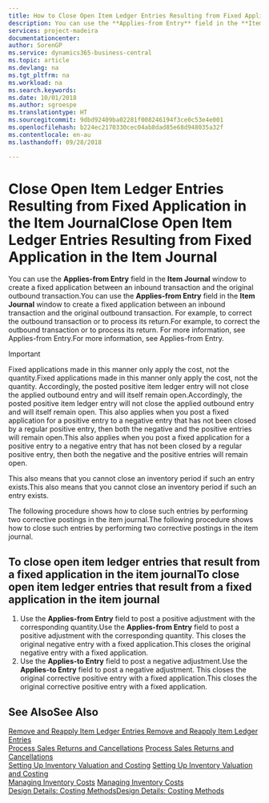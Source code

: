 ```yaml
---
title: How to Close Open Item Ledger Entries Resulting from Fixed Application in the Item Journal | Microsoft Docs
description: You can use the **Applies-from Entry** field in the **Item Journal** window to create a fixed application between an inbound transaction and the original outbound transaction. For example, to correct the outbound transaction or to process its return.
services: project-madeira
documentationcenter: 
author: SorenGP
ms.service: dynamics365-business-central
ms.topic: article
ms.devlang: na
ms.tgt_pltfrm: na
ms.workload: na
ms.search.keywords: 
ms.date: 10/01/2018
ms.author: sgroespe
ms.translationtype: HT
ms.sourcegitcommit: 9dbd92409ba02281f008246194f3ce0c53e4e001
ms.openlocfilehash: b224ec2170330cec04ab8dad85e68d948035a32f
ms.contentlocale: en-au
ms.lasthandoff: 09/28/2018

---
```

# <a name="close-open-item-ledger-entries-resulting-from-fixed-application-in-the-item-journal"></a><span data-ttu-id="7b720-104">Close Open Item Ledger Entries Resulting from Fixed Application in the Item Journal</span><span class="sxs-lookup"><span data-stu-id="7b720-104">Close Open Item Ledger Entries Resulting from Fixed Application in the Item Journal</span></span>
<span data-ttu-id="7b720-105">You can use the **Applies-from Entry** field in the **Item Journal** window to create a fixed application between an inbound transaction and the original outbound transaction.</span><span class="sxs-lookup"><span data-stu-id="7b720-105">You can use the **Applies-from Entry** field in the **Item Journal** window to create a fixed application between an inbound transaction and the original outbound transaction.</span></span> <span data-ttu-id="7b720-106">For example, to correct the outbound transaction or to process its return.</span><span class="sxs-lookup"><span data-stu-id="7b720-106">For example, to correct the outbound transaction or to process its return.</span></span> <span data-ttu-id="7b720-107">For more information, see Applies-from Entry.</span><span class="sxs-lookup"><span data-stu-id="7b720-107">For more information, see Applies-from Entry.</span></span>  

> [!IMPORTANT]  
>  <span data-ttu-id="7b720-108">Fixed applications made in this manner only apply the cost, not the quantity.</span><span class="sxs-lookup"><span data-stu-id="7b720-108">Fixed applications made in this manner only apply the cost, not the quantity.</span></span> <span data-ttu-id="7b720-109">Accordingly, the posted positive item ledger entry will not close the applied outbound entry and will itself remain open.</span><span class="sxs-lookup"><span data-stu-id="7b720-109">Accordingly, the posted positive item ledger entry will not close the applied outbound entry and will itself remain open.</span></span> <span data-ttu-id="7b720-110">This also applies when you post a fixed application for a positive entry to a negative entry that has not been closed by a regular positive entry, then both the negative and the positive entries will remain open.</span><span class="sxs-lookup"><span data-stu-id="7b720-110">This also applies when you post a fixed application for a positive entry to a negative entry that has not been closed by a regular positive entry, then both the negative and the positive entries will remain open.</span></span>  
>   
>  <span data-ttu-id="7b720-111">This also means that you cannot close an inventory period if such an entry exists.</span><span class="sxs-lookup"><span data-stu-id="7b720-111">This also means that you cannot close an inventory period if such an entry exists.</span></span>  

<span data-ttu-id="7b720-112">The following procedure shows how to close such entries by performing two corrective postings in the item journal.</span><span class="sxs-lookup"><span data-stu-id="7b720-112">The following procedure shows how to close such entries by performing two corrective postings in the item journal.</span></span>  

## <a name="to-close-open-item-ledger-entries-that-result-from-a-fixed-application-in-the-item-journal"></a><span data-ttu-id="7b720-113">To close open item ledger entries that result from a fixed application in the item journal</span><span class="sxs-lookup"><span data-stu-id="7b720-113">To close open item ledger entries that result from a fixed application in the item journal</span></span>  

1.  <span data-ttu-id="7b720-114">Use the **Applies-from Entry** field to post a positive adjustment with the corresponding quantity.</span><span class="sxs-lookup"><span data-stu-id="7b720-114">Use the **Applies-from Entry** field to post a positive adjustment with the corresponding quantity.</span></span> <span data-ttu-id="7b720-115">This closes the original negative entry with a fixed application.</span><span class="sxs-lookup"><span data-stu-id="7b720-115">This closes the original negative entry with a fixed application.</span></span>  
2.  <span data-ttu-id="7b720-116">Use the **Applies-to Entry** field to post a negative adjustment.</span><span class="sxs-lookup"><span data-stu-id="7b720-116">Use the **Applies-to Entry** field to post a negative adjustment.</span></span> <span data-ttu-id="7b720-117">This closes the original corrective positive entry with a fixed application.</span><span class="sxs-lookup"><span data-stu-id="7b720-117">This closes the original corrective positive entry with a fixed application.</span></span>  

## <a name="see-also"></a><span data-ttu-id="7b720-118">See Also</span><span class="sxs-lookup"><span data-stu-id="7b720-118">See Also</span></span>  
[<span data-ttu-id="7b720-119"> Remove and Reapply Item Ledger Entries</span><span class="sxs-lookup"><span data-stu-id="7b720-119"> Remove and Reapply Item Ledger Entries</span></span>](finance-how-to-remove-and-reapply-item-entries.md)  
 <span data-ttu-id="7b720-120">[Process Sales Returns and Cancellations](sales-how-process-sales-returns-cancellations.md) </span><span class="sxs-lookup"><span data-stu-id="7b720-120">[Process Sales Returns and Cancellations](sales-how-process-sales-returns-cancellations.md) </span></span>  
 <span data-ttu-id="7b720-121">[Setting Up Inventory Valuation and Costing](finance-set-up-inventory-valuation-and-costing.md) </span><span class="sxs-lookup"><span data-stu-id="7b720-121">[Setting Up Inventory Valuation and Costing](finance-set-up-inventory-valuation-and-costing.md) </span></span>  
 <span data-ttu-id="7b720-122">[Managing Inventory Costs](finance-manage-inventory-costs.md) </span><span class="sxs-lookup"><span data-stu-id="7b720-122">[Managing Inventory Costs](finance-manage-inventory-costs.md) </span></span>  
 [<span data-ttu-id="7b720-123">Design Details: Costing Methods</span><span class="sxs-lookup"><span data-stu-id="7b720-123">Design Details: Costing Methods</span></span>](design-details-costing-methods.md)

